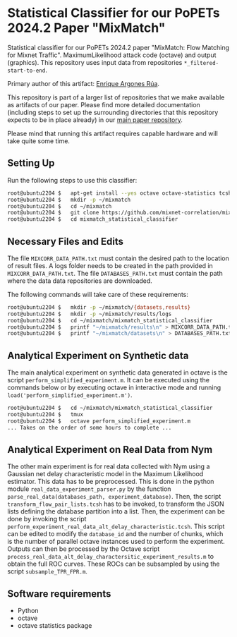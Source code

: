 # Statistical Classifier for our PoPETs 2024.2 Paper "MixMatch"

Statistical classifier for our PoPETs 2024.2 paper "MixMatch: Flow Matching for Mixnet Traffic". MaximumLikelihood attack code (octave) and output (graphics). This repository uses input data from repositories `*_filtered-start-to-end`.

Primary author of this artifact: [Enrique Argones Rúa](https://www.esat.kuleuven.be/cosic/people/enrique-argones-rua/).

This repository is part of a larger list of repositories that we make available as artifacts of our paper. Please find more detailed documentation (including steps to set up the surrounding directories that this repository expects to be in place already) in our [main paper repository](https://github.com/mixnet-correlation/mixmatch-flow-matching-for-mixnet-traffic_popets-2024-2).

Please mind that running this artifact requires capable hardware and will take quite some time.


## Setting Up

Run the following steps to use this classifier:
```bash
root@ubuntu2204 $   apt-get install --yes octave octave-statistics tcsh tmux
root@ubuntu2204 $   mkdir -p ~/mixmatch
root@ubuntu2204 $   cd ~/mixmatch
root@ubuntu2204 $   git clone https://github.com/mixnet-correlation/mixmatch_statistical_classifier.git
root@ubuntu2204 $   cd mixmatch_statistical_classifier
```


## Necessary Files and Edits

The file `MIXCORR_DATA_PATH.txt` must contain the desired path to the location of result files. A logs folder needs to be created in the path provided in `MIXCORR_DATA_PATH.txt`. The file `DATABASES_PATH.txt` must contain the path where the data data repositories are downloaded.

The following commands will take care of these requirements:
```bash
root@ubuntu2204 $   mkdir -p ~/mixmatch/{datasets,results}
root@ubuntu2204 $   mkdir -p ~/mixmatch/results/logs
root@ubuntu2204 $   cd ~/mixmatch/mixmatch_statistical_classifier
root@ubuntu2204 $   printf "~/mixmatch/results\n" > MIXCORR_DATA_PATH.txt
root@ubuntu2204 $   printf "~/mixmatch/datasets\n" > DATABASES_PATH.txt
```


## Analytical Experiment on Synthetic data

The main analytical experiment on synthetic data generated in octave is the script `perform_simplified_experiment.m`. It can be executed using the commands below or by executing octave in interactive mode and running `load('perform_simplified_experiment.m')`.
```bash
root@ubuntu2204 $   cd ~/mixmatch/mixmatch_statistical_classifier
root@ubuntu2204 $   tmux
root@ubuntu2204 $   octave perform_simplified_experiment.m
... Takes on the order of some hours to complete ...
```


## Analytical Experiment on Real Data from Nym

The other main experiment is for real data collected with Nym using a Gaussian net delay characteristic model in the Maximum Likelihood estimator. This data has to be preprocessed. This is done in the python module `real_data_experiment_parser.py` by the function `parse_real_data(databases_path, experiment_database)`. Then, the script `transform_flow_pair_lists.tcsh` has to be invoked, to transform the JSON lists defining the database partition into a list. Then, the experiment can be done by invoking the script `perform_experiment_real_data_alt_delay_characteristic.tcsh`. This script can be edited to modify the `database_id` and the number of chunks, which is the number of parallel octave instances used to perform the experiment. Outputs can then be processed by the Octave script `process_real_data_alt_delay_charactersitic_experiment_results.m` to obtain the full ROC curves. These ROCs can be subsampled by using the script `subsample_TPR_FPR.m`.


## Software requirements

* Python
* octave
* octave statistics package
